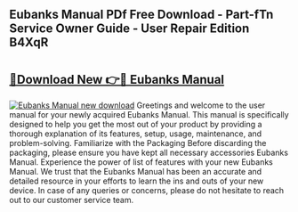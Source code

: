 ## Eubanks Manual PDf Free Download - Part-fTn Service Owner Guide - User Repair Edition B4XqR

# <h2><a href="http://bc81833.oget.top/?id=Eubanks+Manual">🔗Download New 👉🔴 Eubanks Manual</a></h2>

[![Eubanks Manual new download](https://i.imgur.com/5g1atiW.png)](http://bc81833.oget.top/?id=Eubanks+Manual)
Greetings and welcome to the user manual for your newly acquired Eubanks Manual. This manual is specifically designed to help you get the most out of your product by providing a thorough explanation of its features, setup, usage, maintenance, and problem-solving. Familiarize with the Packaging Before discarding the packaging, please ensure you have kept all necessary accessories Eubanks Manual. Experience the power of list of features with your new Eubanks Manual. We trust that the Eubanks Manual has been an accurate and detailed resource in your efforts to learn the ins and outs of your new device. In case of any queries or concerns, please do not hesitate to reach out to our customer service team.
